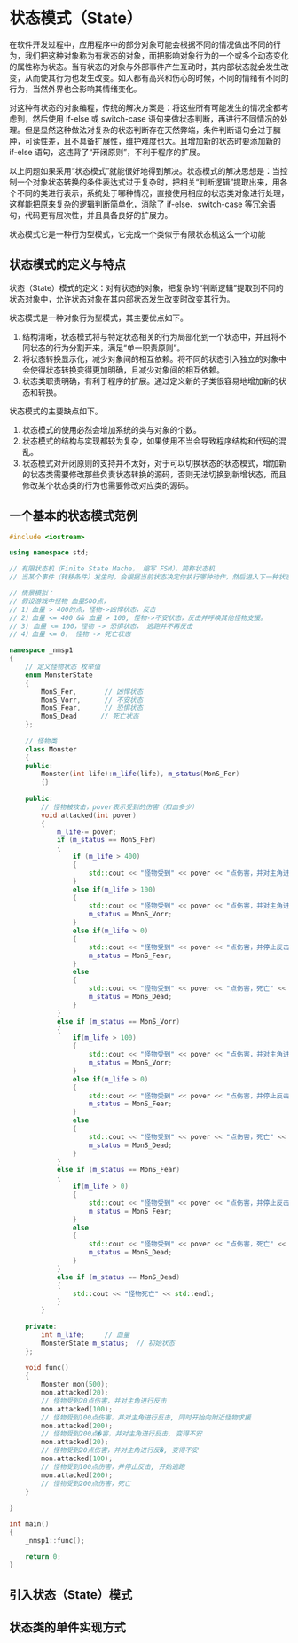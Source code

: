 # 状态模式（State）

在软件开发过程中，应用程序中的部分对象可能会根据不同的情况做出不同的行为，我们把这种对象称为有状态的对象，而把影响对象行为的一个或多个动态变化的属性称为状态。当有状态的对象与外部事件产生互动时，其内部状态就会发生改变，从而使其行为也发生改变。如人都有高兴和伤心的时候，不同的情绪有不同的行为，当然外界也会影响其情绪变化。

对这种有状态的对象编程，传统的解决方案是：将这些所有可能发生的情况全都考虑到，然后使用 if-else 或 switch-case 语句来做状态判断，再进行不同情况的处理。但是显然这种做法对复杂的状态判断存在天然弊端，条件判断语句会过于臃肿，可读性差，且不具备扩展性，维护难度也大。且增加新的状态时要添加新的 if-else 语句，这违背了“开闭原则”，不利于程序的扩展。

以上问题如果采用“状态模式”就能很好地得到解决。状态模式的解决思想是：当控制一个对象状态转换的条件表达式过于复杂时，把相关“判断逻辑”提取出来，用各个不同的类进行表示，系统处于哪种情况，直接使用相应的状态类对象进行处理，这样能把原来复杂的逻辑判断简单化，消除了 if-else、switch-case 等冗余语句，代码更有层次性，并且具备良好的扩展力。

状态模式它是一种行为型模式，它完成一个类似于有限状态机这么一个功能

## 状态模式的定义与特点

状态（State）模式的定义：对有状态的对象，把复杂的“判断逻辑”提取到不同的状态对象中，允许状态对象在其内部状态发生改变时改变其行为。

状态模式是一种对象行为型模式，其主要优点如下。

1. 结构清晰，状态模式将与特定状态相关的行为局部化到一个状态中，并且将不同状态的行为分割开来，满足“单一职责原则”。
2. 将状态转换显示化，减少对象间的相互依赖。将不同的状态引入独立的对象中会使得状态转换变得更加明确，且减少对象间的相互依赖。
3. 状态类职责明确，有利于程序的扩展。通过定义新的子类很容易地增加新的状态和转换。


状态模式的主要缺点如下。

1. 状态模式的使用必然会增加系统的类与对象的个数。
2. 状态模式的结构与实现都较为复杂，如果使用不当会导致程序结构和代码的混乱。
3. 状态模式对开闭原则的支持并不太好，对于可以切换状态的状态模式，增加新的状态类需要修改那些负责状态转换的源码，否则无法切换到新增状态，而且修改某个状态类的行为也需要修改对应类的源码。

## 一个基本的状态模式范例

```c++
#include <iostream>

using namespace std;

// 有限状态机（Finite State Mache， 缩写 FSM），简称状态机
// 当某个事件（转移条件）发生时，会根据当前状态决定你执行哪种动作，然后进入下一种状态

// 情景模拟：
// 假设游戏中怪物 血量500点，
// 1）血量 > 400的点，怪物->凶悍状态，反击
// 2）血量 <= 400 && 血量 > 100, 怪物->不安状态，反击并呼唤其他怪物支援。
// 3) 血量 <= 100，怪物 -> 恐惧状态， 逃跑并不再反击
// 4）血量 <= 0， 怪物 -> 死亡状态

namespace _nmsp1
{
    // 定义怪物状态 枚举值
    enum MonsterState
    {
        MonS_Fer,       // 凶悍状态
        MonS_Vorr,      // 不安状态
        MonS_Fear,      // 恐惧状态
        MonS_Dead      // 死亡状态
    };
    
    // 怪物类
    class Monster
    {
    public:
        Monster(int life):m_life(life), m_status(MonS_Fer)
        {}
        
    public:
        // 怪物被攻击，pover表示受到的伤害（扣血多少）
        void attacked(int pover)
        {
            m_life-= pover;
            if (m_status == MonS_Fer)
            {
                if (m_life > 400)
                {
                    std::cout << "怪物受到" << pover << "点伤害，并对主角进行反击" << std::endl;
                }
                else if(m_life > 100)
                {
                    std::cout << "怪物受到" << pover << "点伤害，并对主角进行反击, 同时开始向附近怪物求援" << std::endl;
                    m_status = MonS_Vorr;
                }
                else if(m_life > 0)
                {
                    std::cout << "怪物受到" << pover << "点伤害，并停止反击, 开始逃跑" << std::endl;
                    m_status = MonS_Fear;
                }
                else
                {
                    std::cout << "怪物受到" << pover << "点伤害，死亡" << std::endl;
                    m_status = MonS_Dead;
                }
            }
            else if (m_status == MonS_Vorr)
            {
                if(m_life > 100)
                {
                    std::cout << "怪物受到" << pover << "点伤害，并对主角进行反击, 变得不安" << std::endl;
                    m_status = MonS_Vorr;
                }
                else if(m_life > 0)
                {
                    std::cout << "怪物受到" << pover << "点伤害，并停止反击, 开始逃跑" << std::endl;
                    m_status = MonS_Fear;
                }
                else
                {
                    std::cout << "怪物受到" << pover << "点伤害，死亡" << std::endl;
                    m_status = MonS_Dead;
                }
            }
            else if (m_status == MonS_Fear)
            {
                if(m_life > 0)
                {
                    std::cout << "怪物受到" << pover << "点伤害，并停止反击, 开始逃跑" << std::endl;
                    m_status = MonS_Fear;
                }
                else
                {
                    std::cout << "怪物受到" << pover << "点伤害，死亡" << std::endl;
                    m_status = MonS_Dead;
                }
            }
            else if (m_status == MonS_Dead)
            {
                std::cout << "怪物死亡" << std::endl;
            }
        }
        
    private:
        int m_life;     // 血量
        MonsterState m_status;  // 初始状态
    };
    
    void func()
    {
        Monster mon(500);
        mon.attacked(20);
        // 怪物受到20点伤害，并对主角进行反击
        mon.attacked(100);
        // 怪物受到100点伤害，并对主角进行反击, 同时开始向附近怪物求援
        mon.attacked(200);
        // 怪物受到200点�害，并对主角进行反击, 变得不安
        mon.attacked(20);
        // 怪物受到20点伤害，并对主角进行反�, 变得不安
        mon.attacked(100);
        // 怪物受到100点伤害，并停止反击, 开始逃跑
        mon.attacked(200);
        // 怪物受到200点伤害，死亡
    }
    
}

int main()
{
    _nmsp1::func();

    return 0;
}


```

## 引入状态（State）模式

## 状态类的单件实现方式